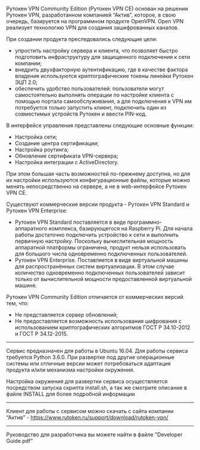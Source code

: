 Рутокен VPN Community Edition (Рутокен VPN CE) основан на решении Рутокен VPN, разработанном компанией “Актив”, которое, в свою очередь, базируется на программном продукте OpenVPN. Open VPN реализует технологию VPN для создания зашифрованных каналов.

При создании продукта преследовались следующие цели: 
<ul> 
<li>	упростить настройку сервера и клиента, что позволяет быстро подготовить инфраструктуру для защищенного подключения к сети компании;</li>
<li>	внедрить двухфакторную аутентификацию, где в качестве фактора владения используются криптографические токены линейки Рутокен ЭЦП 2.0;</li>
<li>	обеспечить удобство пользователей: пользователи могут самостоятельно выполнять операции по настройке клиента с помощью портала самообслуживания, а для подключения к VPN им потребуется только запустить клиент, подключить один из совместимых устройств Рутокен и ввести PIN-код. </li>
</ul>
В интерфейсе управления представлены следующие основные функции:  
<ul>
<li>Настройка сети;</li>
<li>Создание центра сертификации;</li>  
<li>Настройка роутинга;</li>
<li>Обновление сертификата VPN-сервера; </li>
<li>Настройка интеграции с ActiveDirectory.</li>
</ul>  
При этом большая часть возможностей по-прежнему доступна, но для их настройки используются конфигурационные файлы, которые можно менять непосредственно на сервере, а не в web-интерфейсе Рутокен VPN CE.  

Существуют коммерческие версии продукта - Рутокен VPN Standard и Рутокен VPN Enterprise:  
<ul>
<li>Рутокен VPN Standard поставляется в виде программно-аппаратного комплекса, базирующегося на Raspberry Pi. Для начала работы достаточно подключить устройство к сети и выполнить первичную настройку. Поскольку вычислительная мощность аппаратной платформы ограничена, продукт нельзя использовать для большого числа одновременно подключенных пользователей.</li>  
<li>Рутокен VPN Enterprise. Поставляется в виде виртуальной машины для распространённых систем виртуализации. В этом случае количество одновременно подключенных пользователей зависит только от вычислительной мощности предоставленной виртуальной машине.</li>
</ul>  
Рутокен VPN Community Edition отличается от коммерческих версий тем, что:
<ul>
<li>Не представляется сервер обновлений;</li>
<li>Не предоставляется возможность использования шифрования с использованием криптографических алгоритмов ГОСТ Р 34.10-2012 и ГОСТ Р 34.12-2015.</li>
</ul>

********************************************************************************

Сервис предназначен для работы в Ubuntu 16.04. Для работы сервиса требуется Python 3.6.0. При развертке под другие операционные системы или отличные версии может потребоваться адаптация продукта и/или механизма настройки окружения.
   
Настройка окружения для развертки сервиса осуществляется посредством запуска скрипта install.sh, а так же смотрите описание в файле INSTALL для более подробной информации


********************************************************************************

Клиент для работы с сервисом можно скачать с сайта компании “Актив” - https://www.rutoken.ru/support/download/rutoken-vpn/

********************************************************************************

Руководство для разработчика вы можете найти в файле "Developer Guide.pdf"